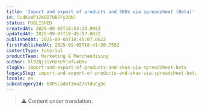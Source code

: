 ```yaml
---
title: 'Import and export of products and SKUs via spreadsheet (Beta)'
id: 5udKxWP1ZeBD7QB7Fy2BNl
status: PUBLISHED
createdAt: 2025-09-05T16:54:23.995Z
updatedAt: 2025-09-05T18:45:07.062Z
publishedAt: 2025-09-05T18:45:07.062Z
firstPublishedAt: 2025-09-05T18:41:30.755Z
contentType: tutorial
productTeam: Marketing & Merchandising
author: 5l9ZQjiivHzkEVjafL4O6v
slugEN: import-and-export-of-products-and-skus-via-spreadsheet-beta
legacySlug: import-and-export-of-products-and-skus-via-spreadsheet-beta
locale: en
subcategoryId: 6XPsLadoT3moZ7eTduCg3c
---
```


> ⚠️ Content under translation.
